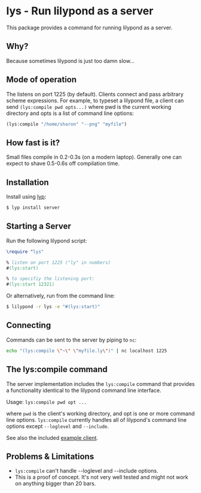 # lys - Run lilypond as a server

This package provides a command for running lilypond as a server.

## Why?

Because sometimes lilypond is just too damn slow...

## Mode of operation

The listens on port 1225 (by default). Clients connect and pass arbitrary scheme expressions. For example, to typeset a lilypond file, a client can send `(lys:compile pwd opts...)` where pwd is the current working directory and opts is a list of command line options:

```scheme
(lys:compile "/home/sharon" "--png" "myfile")
```

## How fast is it?

Small files compile in 0.2-0.3s (on a modern laptop). Generally one can expect to shave 0.5-0.6s off compilation time.

## Installation

Install using [lyp](https://github.com/noteflakes/lyp):

```bash
$ lyp install server
```

## Starting a Server

Run the following lilypond script:

```lilypond
\require "lys"

% listen on port 1225 ("ly" in numbers)
#(lys:start)

% to specifiy the listening port:
#(lys:start 12321)
```

Or alternatively, run from the command line:

```bash
$ lilypond -r lys -e "#(lys:start)"
```

## Connecting

Commands can be sent to the server by piping to `nc`:

```bash
echo "(lys:compile \"~\" \"myfile.ly\")" | nc localhost 1225
```

## The lys:compile command

The server implementation includes the `lys:compile` command that provides a functionality identical to the lilypond command line interface.

Usage: `lys:compile pwd opt ...`

where `pwd` is the client's working directory, and opt is one or more command line options. `lys:compile` currently handles all of lilypond's command line options except `--loglevel` and `--include`.



See also the included [example client](https://github.com/noteflakes/lyp-server/blob/master/test/lyc.sh).

## Problems & Limitations

- `lys:compile` can't handle --loglevel and --include options.
- This is a proof of concept. It's not very well tested and might not work on anything bigger than 20 bars.

